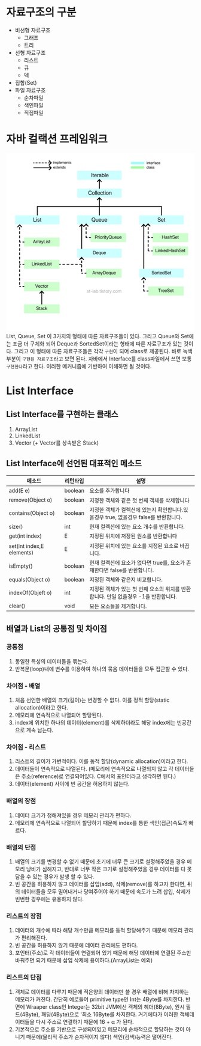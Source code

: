 # 자료구조의 구분
- 비선형 자료구조
  - 그래프
  - 트리
- 선형 자료구조
  - 리스트
  - 큐
  - 덱
- 집합(Set)
- 파일 자료구조
  - 순차파일
  - 색인파일
  - 직접파일

# 자바 컬랙션 프레임워크
![javaCollectionFramework.png](../.vuepress/public/images/principle/javaCollectionFramework.png)
List, Queue, Set 이 3가지의 형태에 따른 자료구조들이 있다. 
그리고 Queue와 Set에는 조금 더 구체화 되어 Deque과 SortedSet이라는 형태에 따른 자료구조가 있는 것이다.
그리고 이 형태에 따른 자료구조들은 각각 `구현`이 되어 class로 제공된다. 바로 녹색 부분이 `구현된 자료구조`라고 보면 된다.
자바에서 Interface를 class파일에서 쓰면 보통 `구현한다`라고 한다.
이러한 메커니즘에 기반하여 이해하면 될 것이다.

# List Interface
## List Interface를 구현하는 클래스
1. ArrayList
2. LinkedList
3. Vector (+ Vector를 상속받은 Stack)

## List Interface에 선언된 대표적인 메소드
| 메소드                       | 리턴타입    | 설명                                                   |
|---------------------------|---------|------------------------------------------------------|
| add(E e)                  | boolean | 요소를 추가합니다                                            |
| remove(Object o)          | boolean | 지정한 객체와 같은 첫 번째 객체를 삭제합니다                            |
| contains(Object o)        | boolean | 지정한 객체가 컬렉션에 있는지 확인합니다.있을경우 true, 없을경우 false를 반환합니다. |
| size()                    | int     | 현재 컬렉션에 있는 요소 개수를 반환합니다.                             |
| get(int index)            | E       | 지정된 위치에 저장된 원소를 반환합니다                                |
| set(int index,E elements) | E       | 지정된 위치에 있는 요소를 지정된 요소로 바꿉니다.                         |
| isEmpty()                 | boolean | 현재 컬랙션에 요소가 없다면 true를, 요소가 존재한다면 false를 반환합니다.       |
| equals(Object o)          | boolean | 지정된 객체와 같은지 비교합니다.                                   |
| indexOf(Objeft o)         | int     | 지정된 객체가 있는 첫 번째 요소의 위치를 반환합니다. 만일 없을경우 -1을 반환합니다.    |
| clear()                   | void    | 모든 요소들을 제거합니다.                                       |

## 배열과 List의 공통점 및 차이점
### 공통점
1. 동일한 특성의 데이터들을 묶는다.
2. 반복문(loop)내에 변수를 이용하여 하나의 묶음 데이터들을 모두 접근할 수 있다.

### 차이점 - 배열
1. 처음 선언한 배열의 크기(길이)는 변경할 수 없다. 이를 정적 할당(static allocation)이라고 한다.
2. 메모리에 연속적으로 나열되어 할당된다.
3. index에 위치한 하나의 데이터(element)를 삭제하더라도 해당 index에는 빈공간으로 계속 남는다.

### 차이점 - 리스트
1. 리스트의 길이가 가변적이다. 이를 동적 할당(dynamic allocation)이라고 한다.
2. 데이터들이 연속적으로 나열된다. (메모리에 연속적으로 나열되지 않고 각 데이터들은 주소(reference)로 연결되어있다. C에서의 포인터라고 생각하면 된다.)
3. 데이터(element) 사이에 빈 공간을 허용하지 않는다.

### 배열의 장점
1. 데이터 크기가 정해져있을 경우 메모리 관리가 편하다.
2. 메모리에 연속적으로 나열되어 할당하기 때문에 index를 통한 색인(접근)속도가 빠르다.

### 배열의 단점
1. 배열의 크기를 변경할 수 없기 때문에 초기에 너무 큰 크기로 설정해주었을 경우 메모리 낭비가 심해지고, 반대로 너무 작은 크기로 설정해주었을 경우 데이터를 다 못담을 수 있는 경우가 발생 할 수 있다.
2. 빈 공간을 허용하지 않고 데이터를 삽입(add), 삭제(remove)를 하고자 한다면, 뒤의 데이터들을 모두 밀어내거나 당여주어야 하기 때문에 속도가 느려 삽입, 삭제가 빈번한 경우에는 유용하지 않다.

### 리스트의 장점
1. 데이터의 개수에 따라 해당 개수만큼 메모리를 동적 할당해주기 때문에 메모리 관리가 편리해진다.
2. 빈 공간을 허용하지 않기 때문에 데이터 관리에도 편하다.
3. 포인터(주소)로 각 데이터들이 연결되어 있기 때문에 해당 데이터에 연결된 주소만 바꿔주면 되기 때문에 삽입 삭제에 용이하다.(ArrayList는 예외)

### 리스트의 단점
1. 객체로 데이터를 다루기 때문에 적은양의 데이터만 쓸 경우 배열에 비해 차지하는 메모리가 커진다.
간단히 예로들어 primitive type인 Int는 4Byte를 차지한다. 반면에 Wraaper class인 Integer는 32bit JVM에선 객체의 헤더(8Byte), 원시 필드(4Byte), 패딩(4Byte)으로 '최소 16Byte를 차지한다. 거기에다가 이러한 객체데이터들을 다시 주소로 연결하기 때문에 16 + α 가 된다.
2. 기본적으로 주소를 기반으로 구성되어있고 메모리에 순차적으로 할당하는 것이 아니기 때문에(물리적 주소가 순차적이지 않다) 색인(검색)능력은 떨어진다.